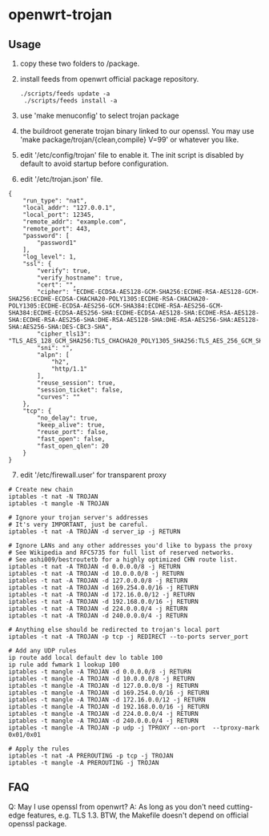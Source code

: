 openwrt-trojan
==============

Usage
-----

1. copy these two folders to <openwrt-source-tree>/package.

2. install feeds from openwrt official package repository.

    <pre><code>./scripts/feeds update -a
    ./scripts/feeds install -a</code></pre>

3. use 'make menuconfig' to select trojan package

4. the buildroot generate trojan binary linked to our openssl.
   You may use 'make package/trojan/{clean,compile} V=99' or
   whatever you like.

5. edit '/etc/config/trojan' file to enable it.
   The init script is disabled by default to avoid startup
   before configuration.
   
6. edit '/etc/trojan.json' file. 
<pre><code>{
    "run_type": "nat",
    "local_addr": "127.0.0.1",
    "local_port": 12345,
    "remote_addr": "example.com",
    "remote_port": 443,
    "password": [
        "password1"
    ],
    "log_level": 1,
    "ssl": {
        "verify": true,
        "verify_hostname": true,
        "cert": "",
        "cipher": "ECDHE-ECDSA-AES128-GCM-SHA256:ECDHE-RSA-AES128-GCM-SHA256:ECDHE-ECDSA-CHACHA20-POLY1305:ECDHE-RSA-CHACHA20-POLY1305:ECDHE-ECDSA-AES256-GCM-SHA384:ECDHE-RSA-AES256-GCM-SHA384:ECDHE-ECDSA-AES256-SHA:ECDHE-ECDSA-AES128-SHA:ECDHE-RSA-AES128-SHA:ECDHE-RSA-AES256-SHA:DHE-RSA-AES128-SHA:DHE-RSA-AES256-SHA:AES128-SHA:AES256-SHA:DES-CBC3-SHA",
        "cipher_tls13": "TLS_AES_128_GCM_SHA256:TLS_CHACHA20_POLY1305_SHA256:TLS_AES_256_GCM_SHA384",
        "sni": "",
        "alpn": [
            "h2",
            "http/1.1"
        ],
        "reuse_session": true,
        "session_ticket": false,
        "curves": ""
    },
    "tcp": {
        "no_delay": true,
        "keep_alive": true,
        "reuse_port": false,
        "fast_open": false,
        "fast_open_qlen": 20
    }
}</code></pre>

7. edit '/etc/firewall.user' for transparent proxy
<pre><code># Create new chain
iptables -t nat -N TROJAN
iptables -t mangle -N TROJAN

# Ignore your trojan server's addresses
# It's very IMPORTANT, just be careful.
iptables -t nat -A TROJAN -d server_ip -j RETURN

# Ignore LANs and any other addresses you'd like to bypass the proxy
# See Wikipedia and RFC5735 for full list of reserved networks.
# See ashi009/bestroutetb for a highly optimized CHN route list.
iptables -t nat -A TROJAN -d 0.0.0.0/8 -j RETURN
iptables -t nat -A TROJAN -d 10.0.0.0/8 -j RETURN
iptables -t nat -A TROJAN -d 127.0.0.0/8 -j RETURN
iptables -t nat -A TROJAN -d 169.254.0.0/16 -j RETURN
iptables -t nat -A TROJAN -d 172.16.0.0/12 -j RETURN
iptables -t nat -A TROJAN -d 192.168.0.0/16 -j RETURN
iptables -t nat -A TROJAN -d 224.0.0.0/4 -j RETURN
iptables -t nat -A TROJAN -d 240.0.0.0/4 -j RETURN

# Anything else should be redirected to trojan's local port
iptables -t nat -A TROJAN -p tcp -j REDIRECT --to-ports server_port

# Add any UDP rules
ip route add local default dev lo table 100
ip rule add fwmark 1 lookup 100
iptables -t mangle -A TROJAN -d 0.0.0.0/8 -j RETURN
iptables -t mangle -A TROJAN -d 10.0.0.0/8 -j RETURN
iptables -t mangle -A TROJAN -d 127.0.0.0/8 -j RETURN
iptables -t mangle -A TROJAN -d 169.254.0.0/16 -j RETURN
iptables -t mangle -A TROJAN -d 172.16.0.0/12 -j RETURN
iptables -t mangle -A TROJAN -d 192.168.0.0/16 -j RETURN
iptables -t mangle -A TROJAN -d 224.0.0.0/4 -j RETURN
iptables -t mangle -A TROJAN -d 240.0.0.0/4 -j RETURN
iptables -t mangle -A TROJAN -p udp -j TPROXY --on-port <server port> --tproxy-mark 0x01/0x01

# Apply the rules
iptables -t nat -A PREROUTING -p tcp -j TROJAN
iptables -t mangle -A PREROUTING -j TROJAN
</code></pre>
FAQ
---

Q: May I use openssl from openwrt?
A: As long as you don't need cutting-edge features, e.g. TLS 1.3.
   BTW, the Makefile doesn't depend on official openssl package.
